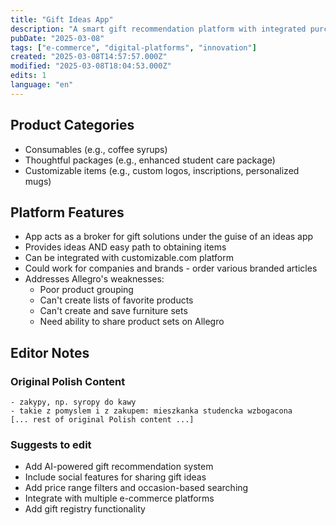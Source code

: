 ```yaml
---
title: "Gift Ideas App"
description: "A smart gift recommendation platform with integrated purchasing and customization options"
pubDate: "2025-03-08"
tags: ["e-commerce", "digital-platforms", "innovation"]
created: "2025-03-08T14:57:57.000Z"
modified: "2025-03-08T18:04:53.000Z"
edits: 1
language: "en"
---
```


## Product Categories
- Consumables (e.g., coffee syrups)
- Thoughtful packages (e.g., enhanced student care package)
- Customizable items (e.g., custom logos, inscriptions, personalized mugs)

## Platform Features
- App acts as a broker for gift solutions under the guise of an ideas app
- Provides ideas AND easy path to obtaining items
- Can be integrated with customizable.com platform
- Could work for companies and brands - order various branded articles
- Addresses Allegro's weaknesses:
  - Poor product grouping
  - Can't create lists of favorite products
  - Can't create and save furniture sets
  - Need ability to share product sets on Allegro

## Editor Notes

### Original Polish Content
```
- zakypy, np. syropy do kawy
- takie z pomyslem i z zakupem: mieszkanka studencka wzbogacona
[... rest of original Polish content ...]
```

### Suggests to edit
- Add AI-powered gift recommendation system
- Include social features for sharing gift ideas
- Add price range filters and occasion-based searching
- Integrate with multiple e-commerce platforms
- Add gift registry functionality 